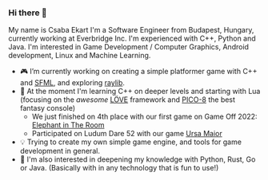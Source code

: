 ### Hi there 👋

My name is Csaba Ekart I'm a Software Engineer from Budapest, Hungary, currently working at Everbridge Inc. I'm experienced with C++, Python and Java. I'm interested in Game Development / Computer Graphics, Android development, Linux and Machine Learning. 

- 🎮 I’m currently working on creating a simple platformer game with C++ and [SFML](https://www.sfml-dev.org/), and exploring [raylib](https://www.raylib.com/index.html).
- 📖 At the moment I'm learning C++ on deeper levels and starting with Lua (focusing on the *awesome* [LÖVE](https://love2d.org/) framework and [PICO-8](https://www.lexaloffle.com/pico-8.php) the best fantasy console)
  - We just finished on 4th place with our first game on Game Off 2022: [Elephant in The Room](https://zahkros.itch.io/elephant-in-the-room)
  - Participated on Ludum Dare 52 with our game [Ursa Maior](https://ldjam.com/events/ludum-dare/52/ursa-maior)
- 💡 Trying to create my own simple game engine, and tools for game development in general.
- 🌱 I'm also interested in deepening my knowledge with Python, Rust, Go or Java. (Basically with in any technology that is fun to use!)

<!--
**ekaktusz/ekaktusz** is a ✨ _special_ ✨ repository because its `README.md` (this file) appears on your GitHub profile.

Here are some ideas to get you started:

- 🔭 I’m currently working on ...
- 🌱 I’m currently learning ...
- 👯 I’m looking to collaborate on ...
- 🤔 I’m looking for help with ...
- 💬 Ask me about ...
- 📫 How to reach me: ...
- 😄 Pronouns: ...
- ⚡ Fun fact: ...
-->
